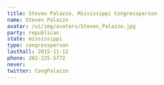 ```yaml
---
title: Steven Palazzo, Mississippi Congressperson
name: Steven Palazzo
avatar: /ui/img/avatars/Steven_Palazzo.jpg
party: republican
state: mississippi
type: congressperson
lasthall: 2015-11-12
phone: 202-225-5772
never: 
twitter: CongPalazzo
---
```

